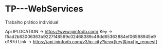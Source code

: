 # TP---WebServices
Trabalho prático individual 

Api IPLOCATION -> https://www.ipinfodb.com/
Key -> f5ad2b83006363b9227f48569c02468389c49dd65363884ef06598945e9d187d
Link -> https://api.ipinfodb.com/v3/ip-city?key=[key]&ip=[ip_request]